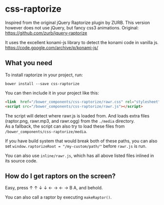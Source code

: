 # css-raptorize
Inspired from the original jQuery Raptorize plugin by ZURB. This version however does not use jQuery, but fancy css3 animations.
Original: https://github.com/zurb/jquery-raptorize

It uses the excellent konami-js library to detect the konami code in vanilla js.
https://code.google.com/archive/p/konami-js/

## What you need
To install raptorize in your project, run:
```
bower install --save css-raptorize
```
You can then include it in your project like this:
```html
<link  href="/bower_components/css-raptorize/rawr.css" rel="stylesheet">
<script src="/bower_components/css-raptorize/rawr.js"></script>
```

The script will detect where rawr.js is loaded from. And loads extra files (raptor.png, rawr.mp3, and rawr.ogg) from the `./media` directory.  
As a fallback, the script can also try to load these files from
`/bower_components/css-raptorize/media`.

If you have build system that would break both of these paths, you can also set `window.raptorizeRoot = "/my-custom/path/"` before `rawr.js` is run.

You can also use `inline/rawr.js`, which has all above listed files inlined in its source code.

## How do I get raptors on the screen?
Easy, press &ShortUpArrow; &ShortUpArrow; &darr; &darr; &larr; &rarr; &larr; &rarr; B A, and behold.

You can also call a raptor by executing `makeRaptor()`.
